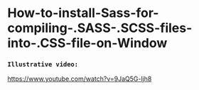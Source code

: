 # How-to-install-Sass-for-compiling-.SASS-.SCSS-files-into-.CSS-file-on-Window

### `Illustrative video:`

https://www.youtube.com/watch?v=9JaQ5G-ljh8
